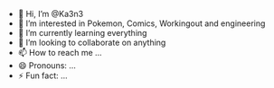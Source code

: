 - 👋 Hi, I’m @Ka3n3
- 👀 I’m interested in Pokemon, Comics, Workingout and engineering
- 🌱 I’m currently learning everything
- 💞️ I’m looking to collaborate on anything
- 📫 How to reach me ...
- 😄 Pronouns: ...
- ⚡ Fun fact: ...

<!---
Ka3n3/Ka3n3 is a ✨ special ✨ repository because its `README.md` (this file) appears on your GitHub profile.
You can click the Preview link to take a look at your changes.
--->

